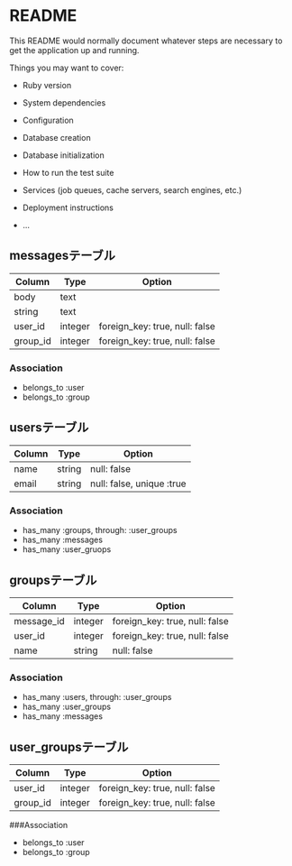 # README

This README would normally document whatever steps are necessary to get the
application up and running.

Things you may want to cover:

* Ruby version

* System dependencies

* Configuration

* Database creation

* Database initialization

* How to run the test suite

* Services (job queues, cache servers, search engines, etc.)

* Deployment instructions

* ...

## messagesテーブル
|Column|Type|Option|
|------|----|------|
|body|text||
|string|text||
|user_id|integer|foreign_key: true, null: false|
|group_id|integer|foreign_key: true, null: false|

### Association
- belongs_to :user
- belongs_to :group

## usersテーブル
|Column|Type|Option|
|------|----|------|
|name|string|null: false|
|email|string|null: false, unique :true|

### Association
- has_many :groups, through: :user_groups
- has_many :messages
- has_many :user_gruops


## groupsテーブル
|Column|Type|Option|
|------|----|------|
|message_id|integer|foreign_key: true, null: false|
|user_id|integer|foreign_key: true, null: false|
|name|string|null: false|

### Association
- has_many :users, through: :user_groups
- has_many :user_groups
- has_many :messages

## user_groupsテーブル
|Column|Type|Option|
|------|----|------|
|user_id|integer|foreign_key: true, null: false|
|group_id|integer|foreign_key: true, null: false|

###Association
- belongs_to :user
- belongs_to :group
